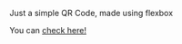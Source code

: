 Just a simple QR Code, made using flexbox

You can [check here!](https://github.com/ntwiler/simple-qr-code-flexbox.git)
